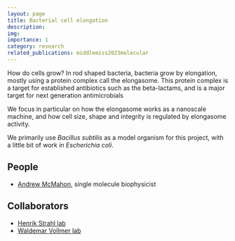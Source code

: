 ```yaml
---
layout: page
title: Bacterial cell elongation
description:
img: 
importance: 1
category: research
related_publications: middlemiss2023molecular
---
```

How do cells grow? In rod shaped bacteria, bacteria grow by elongation, mostly using a protein complex call the elongasome. This protein complex is a target for established antibiotics such as the beta-lactams, and is a major target for next generation antimicrobials

We focus in particular on how the elongasome works as a nanoscale machine, and how cell size, shape and integrity is regulated by elongasome activity.

We primarily use *Bacillus subtilis* as a model organism for this project, with a little bit of work in *Escherichia coli*.

## People
- [Andrew McMahon](projects/mcmahon_andrew/), single molecule biophysicist

## Collaborators
- [Henrik Strahl lab](https://www.ncl.ac.uk/cbcb/staff/profile/hstrahl.html#background)
- [Waldemar Vollmer lab](https://researchers.uq.edu.au/researcher/39993)
